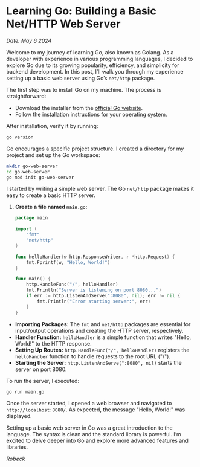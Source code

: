 # Learning Go: Building a Basic Net/HTTP Web Server

*Date: May 6 2024*

Welcome to my journey of learning Go, also known as Golang. As a developer with experience in various programming languages, I decided to explore Go due to its growing popularity, efficiency, and simplicity for backend development. In this post, I’ll walk you through my experience setting up a basic web server using Go’s `net/http` package.

The first step was to install Go on my machine. The process is straightforward:

-  Download the installer from the [official Go website](https://golang.org/dl/).
-  Follow the installation instructions for your operating system.

After installation, verify it by running:

```sh
go version
```

Go encourages a specific project structure. I created a directory for my project and set up the Go workspace:

```sh
mkdir go-web-server
cd go-web-server
go mod init go-web-server
```

I started by writing a simple web server. The Go `net/http` package makes it easy to create a basic HTTP server.

1. **Create a file named `main.go`:**

    ```go
    package main

    import (
        "fmt"
        "net/http"
    )

    func helloHandler(w http.ResponseWriter, r *http.Request) {
        fmt.Fprintf(w, "Hello, World!")
    }

    func main() {
        http.HandleFunc("/", helloHandler)
        fmt.Println("Server is listening on port 8080...")
        if err := http.ListenAndServe(":8080", nil); err != nil {
            fmt.Println("Error starting server:", err)
        }
    }
    ```

- **Importing Packages:** The `fmt` and `net/http` packages are essential for input/output operations and creating the HTTP server, respectively.
- **Handler Function:** `helloHandler` is a simple function that writes "Hello, World!" to the HTTP response.
- **Setting Up Routes:** `http.HandleFunc("/", helloHandler)` registers the `helloHandler` function to handle requests to the root URL ("/").
- **Starting the Server:** `http.ListenAndServe(":8080", nil)` starts the server on port 8080.

To run the server, I executed:

```sh
go run main.go
```

Once the server started, I opened a web browser and navigated to `http://localhost:8080/`. As expected, the message "Hello, World!" was displayed.


Setting up a basic web server in Go was a great introduction to the language. The syntax is clean and the standard library is powerful. I’m excited to delve deeper into Go and explore more advanced features and libraries.

*Robeck*